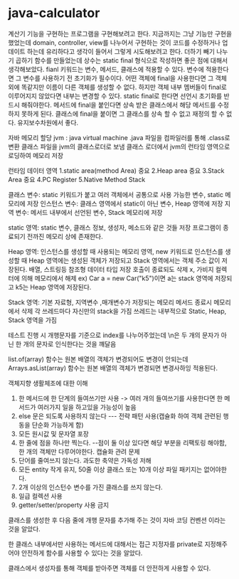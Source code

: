 
# java-calculator
계산기 기능을 구현하는 프로그램을 구현해보려고 한다.
지금까지는 그냥 기능만 구현을 했었는데 domain, controller, view를 나누어서 구현하는 것이 코드를 수정하거나 업데이트 하는데 유리하다고 생각이 들어서 그렇게 시도해보려고 한다.
더하기 빼기 나누기 곱하기 함수를 만들었는데
상수는 static final 형식으로 작성하면 좋은 점에 대해서 생각해보았다.
fianl 키워드는 변수, 메서드, 클래스에 적용할 수 있다.
변수에 적용한다면 그 변수를 사용하기 전 초기화가 필수이다.
어떤 객체에 final을 사용한다면 그 객체 외에 똑같지만 이름이 다른 객체를 생성할 수 없다. 하지만 객체 내부 멤버들이 final로 이루어지지 않았다면 내부는 변경할 수 있다.
static final로 한다면 선언시 초기화를 반드시 해줘야한다.
메서드에 final을 붙인다면 상속 받은 클래스에서 해당 메서드를 수정하지 못하게 된다.
클래스에 final을 붙이면 그 클래스를 상속 할 수 없고 재정의 할 수 없다. 유지보수차원에서 좋다.


자바 메모리 할당
jvm : java virtual machine
.java 파일을 컴파일러를 통해 .class로 변환
클래스 파일을 jvm의 클래스로더로 보냄
클래스 로더에서 jvm의 런타임 영역으로 로딩하여 메모리 저장

런타임 데이터 영역
1.static area(method Area) 중요
2.Heap area 중요
3.Stack Area 중요
4.PC Register
5.Native Method Stack

클래스 변수: static 키워드가 붙고 여러 객체에서 공통으로 사용 가능한 변수, static 메모리에 저장
인스턴스 변수: 클래스 영역에서 static이 아닌 변수, Heap 영역에 저장
지역 변수: 메서드 내부에서 선언된 변수, Stack 메모리에 저장

static 영역: static 변수, 클래스 정보, 생성자, 메소드와 같은 것들 저장
프로그램이 종료되기 전까진 메모리 상에 존재한다.

Heap 영역: 인스턴스를 생성할 때 사용되는 메모리 영역, new 키워드로 인스턴스를 생성할 때 Heap 영역에는 생성된 객체가 저장되고 Stack 영역에서는 객체 주소 값이 저장된다.
배열, 스트링등 참조형 데이터 타입 저장
호출이 종료되도 삭제 x, 가비지 컬렉터에 의해 메모리에서 해제
ex) Car a = new Car("k5")이면
a는 stack 영역에 저장되고 k5는 Heap 영역에 저장된다.

Stack 영역: 기본 자료형, 지역변수 ,매개변수가 저장되는 메모리
메서드 종료시 메모리에서 삭제
각 쓰레드마다 자신만의 stack을 가짐
쓰레드는 내부적으로 Static, Heap, Stack 영역을 가짐


테스트 진행 시 개행문자를 기준으로 index를 나누어주었는데 \n은 두 개의 문자가 아닌 한 개의 문자로 인식한다는 것을 꺠달음

list.of(array) 함수는 원본 배열의 객체가 변경되어도 변경이 안되는데
Arrays.asList(array) 함수는 원본 배열의 객체가 변경되면 변경사하잉 적용된다.

객체지향 생활체조에 대한 이해
1. 한 메서드에 한 단계의 들여쓰기만 사용 -> 여러 개의 들여쓰기를 사용한다면 한 메서드가 여러가지 일을 하고있을 가능성이 높음
2. else 문은 되도록 사용하지 않는다 --- 전략 패턴 사용(캡슐화 하여 객체 관련된 행동을 단순화 가능하게 함)
3. 모든 원시값 및 문자열 포장
4. 한 줄에 점을 하나만 찍는다. --점이 둘 이상 있다면 해당 부분을 리팩토링 해야함, 한 개의 객체만 다루어야한다. 캡슐화 관려 문제
5. 단어를 줄여쓰지 않는다. 과도한 축약은 가독성 저해
6. 모든 entity 작게 유지, 50줄 이상 클래스 또는 10개 이상 파일 패키지는 없어야한다.
7. 2개 이상의 인스턴수 변수를 가진 클래스를 쓰지 않는다.
8. 일급 컬렉션 사용
9. getter/setter/property 사용 금지

클래스를 생성한 후 다음 줄에 개행 문자를 추가해 주는 것이 자바 코딩 컨벤션 이라는 것을 알았다.

한 클래스 내부에서만 사용하는 메서드에 대해서는 접근 지정자를 private로 지정해주어야 안전하게 함수를 사용할 수 있다는 것을 알았다.

클래스에서 생성자를 통해 객체를 받아주면 객체를 더 안전하게 사용할 수 있다.